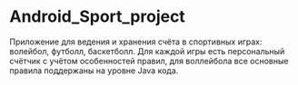 # Android_Sport_project
Приложение  для ведения и хранения счёта в спортивных играх: волейбол, футболл, баскетболл. 
Для каждой игры есть персональный счётчик с учётом особенностей правил, для воллейбола все основные правила поддержаны на уровне Java кода.

